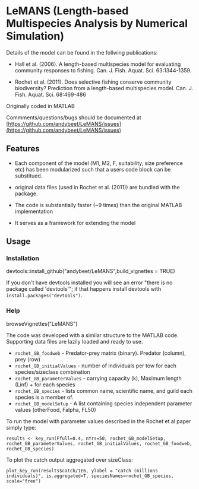 # LeMANS (Length-based Multispecies Analysis by Numerical Simulation)

Details of the model can be found in the follwing publications:

* Hall et al. (2006). A length-based multispecies model for evaluating community responses to fishing. Can. J. Fish. Aquat. Sci. 63:1344-1359.

* Rochet et al. (2011). Does selective fishing conserve community biodiversity? Prediction from a length-based multispecies model. Can. J. Fish. Aquat. Sci. 68:469-486

Originally coded in MATLAB

Commments/questions/bugs should be documented at [https://github.com/andybeet/LeMANS/issues](https://github.com/andybeet/LeMANS/issues)

## Features

* Each component of the model (M1, M2, F, suitability, size preference etc) has been modularized such that a users code block can be substitued.

* original data files (used in Rochet et al. (2011)) are bundled with the package.

* The code is substantially faster (~9 times) than the original MATLAB implementation

* It serves as a framework for extending the model

## Usage

### Installation

devtools::install_github("andybeet/LeMANS",build_vignettes = TRUE)

If you don't have devtools installed you will see an error "there is no package called 'devtools'"; if that happens install devtools with `install.packages("devtools")`.

### Help

browseVignettes("LeMANS")

The code was developed with a similar structure to the MATLAB code. Supporting data files are lazily loaded and ready to use.

* `rochet_GB_foodweb`  - Predator-prey matrix (binary). Predator (column), prey (row)
* `rochet_GB_initialValues`  - number of individuals per tow for each species/sizeclass combination
* `rochet_GB_parameterValues` - carrying capacity (k), Maximum length (Linf) + for each species
* `rochet_GB_species` - lists common name, scientific name, and guild each species is a member of.
* `rochet_GB_modelSetup` - A list containing species independent parameter values (otherFood, Falpha, FL50)

To run the model with parameter values described in the Rochet et al paper simply type:

`results <- key_run(Ffull=0.4, nYrs=50, rochet_GB_modelSetup, rochet_GB_parameterValues, rochet_GB_initialValues, rochet_GB_foodweb, rochet_GB_species)`

To plot the catch output aggregated over sizeClass:

`plot_key_run(results$catch/1E6, ylabel = "catch (millions individuals)", is.aggregated=T, speciesNames=rochet_GB_species, scale="free")`



